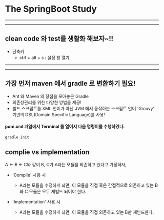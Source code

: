 # The SpringBoot Study
---
---
## clean code 와 test를 생활화 해보자~!!
- 단축키
    - ctrl + alt + s : 설정 창 열기 
---
---
## 가장 먼저 maven 에서 gradle 로 변환하기 필요!
- Ant 와 Maven 의 장점을 모아놓은 Gradle
- 의존성관리를 위한 다양한 방법을 제공!
- 빌드 스크립트를 XML 언어가 아닌 JVM 에서 동작하는 스크립트 언어 'Groovy' 기반의 DSL(Domain Specific Language)를 사용!


#### pom.xml 파일에서 Terminal 를 열어서 다음 명령어를 수행하였다.
```
gradle init
```


## complie vs implementation
A <- B <- C와 같이 B, C가 A라는 모듈을 의존하고 있다고 가정하자,

- 'Complie' 사용 시
  - A라는 모듈을 수정하게 되면, 이 모듈을 직접 혹은 간접적으로 의존하고 있는 B와 C 모듈은 모두 재빌드 되어야 한다.
    
- 'Implementation' 사용 시
  - A라는 모듈을 수정하게 되면, 이 모듈을 직접 의존하고 있는 B만 재빋드한다.